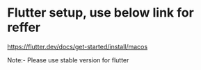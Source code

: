 # Flutter setup, use below link for reffer  

https://flutter.dev/docs/get-started/install/macos


Note:- Please use stable version for flutter 
